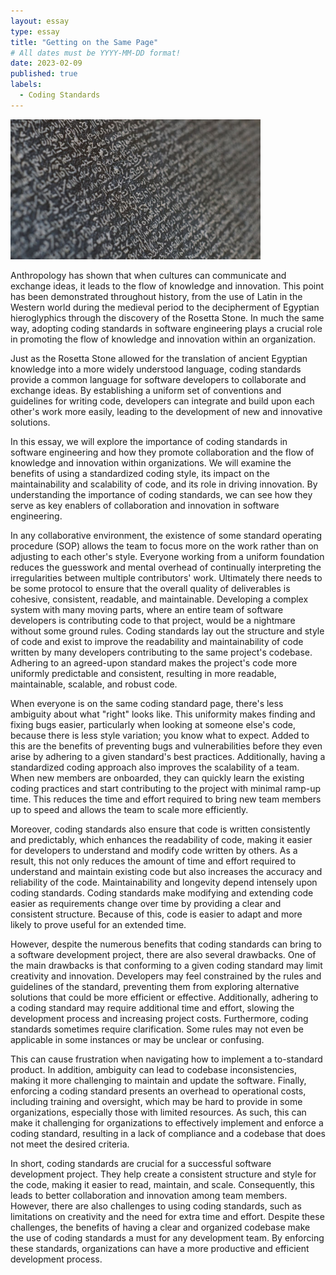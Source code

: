```yaml
---
layout: essay
type: essay
title: "Getting on the Same Page"
# All dates must be YYYY-MM-DD format!
date: 2023-02-09
published: true
labels:
  - Coding Standards
---
```


<img width="400px" class="rounded float-end pe-4" src="/img/essayPics/rosetta_stone.jpeg">

Anthropology has shown that when cultures can communicate and exchange ideas, it leads to the flow of knowledge and innovation.  This point has been demonstrated throughout history, from the use of Latin in the Western world during the medieval period to the decipherment of Egyptian hieroglyphics through the discovery of the Rosetta Stone.  In much the same way, adopting coding standards in software engineering plays a crucial role in promoting the flow of knowledge and innovation within an organization.

Just as the Rosetta Stone allowed for the translation of ancient Egyptian knowledge into a more widely understood language, coding standards provide a common language for software developers to collaborate and exchange ideas.  By establishing a uniform set of conventions and guidelines for writing code, developers can integrate and build upon each other's work more easily, leading to the development of new and innovative solutions.

In this essay, we will explore the importance of coding standards in software engineering and how they promote collaboration and the flow of knowledge and innovation within organizations.  We will examine the benefits of using a standardized coding style, its impact on the maintainability and scalability of code, and its role in driving innovation.  By understanding the importance of coding standards, we can see how they serve as key enablers of collaboration and innovation in software engineering.

In any collaborative environment, the existence of some standard operating procedure (SOP) allows the team to focus more on the work rather than on adjusting to each other's style.  Everyone working from a uniform foundation reduces the guesswork and mental overhead of continually interpreting the irregularities between multiple contributors' work.  Ultimately there needs to be some protocol to ensure that the overall quality of deliverables is cohesive, consistent, readable, and maintainable.  Developing a complex system with many moving parts, where an entire team of software developers is contributing code to that project, would be a nightmare without some ground rules.  Coding standards lay out the structure and style of code and exist to improve the readability and maintainability of code written by many developers contributing to the same project's codebase.  Adhering to an agreed-upon standard makes the project's code more uniformly predictable and consistent, resulting in more readable, maintainable, scalable, and robust code.

When everyone is on the same coding standard page, there's less ambiguity about what "right" looks like.  This uniformity makes finding and fixing bugs easier, particularly when looking at someone else's code, because there is less style variation; you know what to expect.  Added to this are the benefits of preventing bugs and vulnerabilities before they even arise by adhering to a given standard's best practices.  Additionally, having a standardized coding approach also improves the scalability of a team.  When new members are onboarded, they can quickly learn the existing coding practices and start contributing to the project with minimal ramp-up time.  This reduces the time and effort required to bring new team members up to speed and allows the team to scale more efficiently.

Moreover, coding standards also ensure that code is written consistently and predictably, which enhances the readability of code, making it easier for developers to understand and modify code written by others.  As a result, this not only reduces the amount of time and effort required to understand and maintain existing code but also increases the accuracy and reliability of the code.  Maintainability and longevity depend intensely upon coding standards.  Coding standards make modifying and extending code easier as requirements change over time by providing a clear and consistent structure.  Because of this, code is easier to adapt and more likely to prove useful for an extended time.  

However, despite the numerous benefits that coding standards can bring to a software development project, there are also several drawbacks.  One of the main drawbacks is that conforming to a given coding standard may limit creativity and innovation.  Developers may feel constrained by the rules and guidelines of the standard, preventing them from exploring alternative solutions that could be more efficient or effective.  Additionally, adhering to a coding standard may require additional time and effort, slowing the development process and increasing project costs.  Furthermore, coding standards sometimes require clarification.  Some rules may not even be applicable in some instances or may be unclear or confusing.  

This can cause frustration when navigating how to implement a to-standard product.  In addition, ambiguity can lead to codebase inconsistencies, making it more challenging to maintain and update the software.  Finally, enforcing a coding standard presents an overhead to operational costs, including training and oversight, which may be hard to provide in some organizations, especially those with limited resources.  As such, this can make it challenging for organizations to effectively implement and enforce a coding standard, resulting in a lack of compliance and a codebase that does not meet the desired criteria.

In short, coding standards are crucial for a successful software development project.  They help create a consistent structure and style for the code, making it easier to read, maintain, and scale.  Consequently, this leads to better collaboration and innovation among team members.  However, there are also challenges to using coding standards, such as limitations on creativity and the need for extra time and effort.  Despite these challenges, the benefits of having a clear and organized codebase make the use of coding standards a must for any development team.  By enforcing these standards, organizations can have a more productive and efficient development process.

